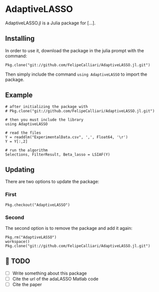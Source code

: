# AdaptiveLASSO

AdaptiveLASSO.jl is a Julia package for [...].

<!---
This package is a port of a Matlab code from ["adaLASSO Matlab Code"][linkcodematlab].

It is originally a supplemental material for our paper ["TITULO PAPER"][linkpaper].
--->

## Installing

In order to use it, download the package in the julia prompt with the command:
```
Pkg.clone("git://github.com/FelipeCalliari/AdaptiveLASSO.jl.git")
```

Then simply include the command `using AdaptiveLASSO` to import the package.

## Example

```
# after initializing the package with
# Pkg.clone("git://github.com/FelipeCalliari/AdaptiveLASSO.jl.git")

# then you must include the library
using AdaptiveLASSO

# read the files
Y = readdlm("ExperimentalData.csv", ',', Float64, '\r')
Y = Y[:,2]

# run the algorithm
Selections, FilterResult, Beta_lasso = LSIAF(Y)
```

## Updating

There are two options to update the package:

### First

```
Pkg.checkout("AdaptiveLASSO")
```

### Second

The second option is to remove the package and add it again:

```
Pkg.rm("AdaptiveLASSO")
workspace()
Pkg.clone("git://github.com/FelipeCalliari/AdaptiveLASSO.jl.git")
```

## :blue_book: TODO

- [ ] Write something about this package
- [ ] Cite the url of the adaLASSO Matlab code
- [ ] Cite the paper

[linkcodematlab]: https://github.com/Tungstenio/
[linkpaper]: http://arxiv.org/pdf/
